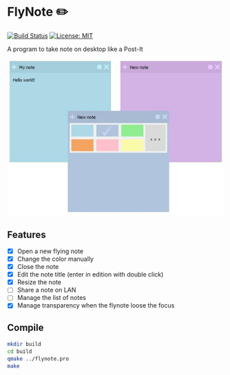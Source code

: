# FlyNote :pencil2:
[![Build Status](https://travis-ci.org/thibDev/FlyNote.svg?branch=master)](https://travis-ci.org/thibDev/FlyNote)
[![License: MIT](https://img.shields.io/badge/License-GPLv3-blue.svg)](https://opensource.org/licenses/gpl-3.0)

A program to take note on desktop like a Post-It

![FlyNote](screenshot/sample.jpg)

## Features

* [X] Open a new flying note
* [x] Change the color manually
* [x] Close the note
* [x] Edit the note title (enter in edition with double click)
* [x] Resize the note
* [ ] Share a note on LAN
* [ ] Manage the list of notes
* [x] Manage transparency when the flynote loose the focus

## Compile

```sh
mkdir build
cd build
qmake ../flynote.pro
make
```
